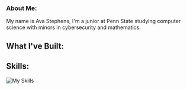 ### About Me:
My name is Ava Stephens, I'm a junior at Penn State studying computer science with minors in cybersecurity and mathematics.

## What I've Built:


## Skills:
![My Skills](https://skillicons.dev/icons?i=js,py,react,nodejs,gcp,azure,tensorflow,java,firebase,flutter,css,c,mysql,github,discord)
